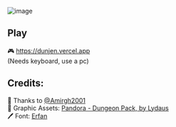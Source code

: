 ![image](https://github.com/ShahriarKh/dunjen/assets/31452340/bb689379-c13a-42e7-9b89-7d0e00bda072)

Play
---
🎮 https://dunjen.vercel.app  
(Needs keyboard, use a pc)

Credits:
---
🤝 Thanks to [@Amirgh2001](https://github.com/Amirgh2001)  
🎨 Graphic Assets: [Pandora - Dungeon Pack, by Lydaus](https://lydaus.itch.io/beyond-the-grave  )  
🖊 Font: [Erfan](https://github.com/ekm507/erfan-font)

